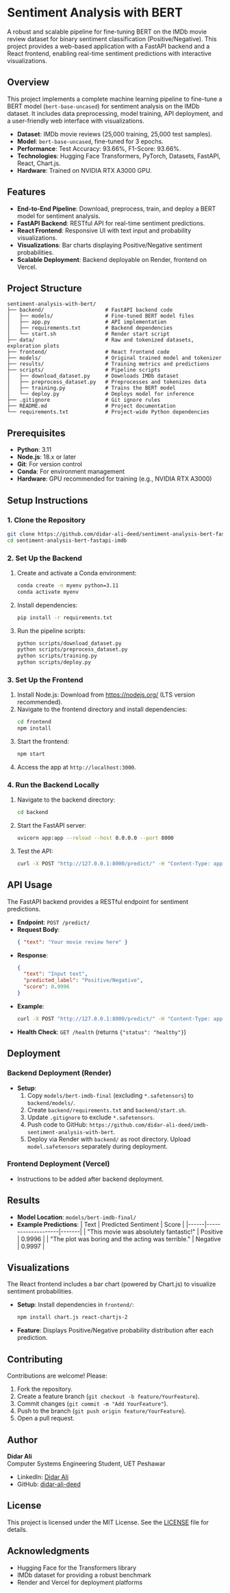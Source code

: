 # Sentiment Analysis with BERT

A robust and scalable pipeline for fine-tuning BERT on the IMDb movie review dataset for binary sentiment classification (Positive/Negative). This project provides a web-based application with a FastAPI backend and a React frontend, enabling real-time sentiment predictions with interactive visualizations.

## Overview

This project implements a complete machine learning pipeline to fine-tune a BERT model (`bert-base-uncased`) for sentiment analysis on the IMDb dataset. It includes data preprocessing, model training, API deployment, and a user-friendly web interface with visualizations.

- **Dataset**: IMDb movie reviews (25,000 training, 25,000 test samples).
- **Model**: `bert-base-uncased`, fine-tuned for 3 epochs.
- **Performance**: Test Accuracy: 93.66%, F1-Score: 93.66%.
- **Technologies**: Hugging Face Transformers, PyTorch, Datasets, FastAPI, React, Chart.js.
- **Hardware**: Trained on NVIDIA RTX A3000 GPU.

## Features

- **End-to-End Pipeline**: Download, preprocess, train, and deploy a BERT model for sentiment analysis.
- **FastAPI Backend**: RESTful API for real-time sentiment predictions.
- **React Frontend**: Responsive UI with text input and probability visualizations.
- **Visualizations**: Bar charts displaying Positive/Negative sentiment probabilities.
- **Scalable Deployment**: Backend deployable on Render, frontend on Vercel.

## Project Structure

```
sentiment-analysis-with-bert/
├── backend/                    # FastAPI backend code
│   ├── models/                 # Fine-tuned BERT model files
│   ├── app.py                  # API implementation
│   ├── requirements.txt        # Backend dependencies
│   └── start.sh                # Render start script
├── data/                       # Raw and tokenized datasets, exploration plots
├── frontend/                   # React frontend code
├── models/                     # Original trained model and tokenizer
├── results/                    # Training metrics and predictions
├── scripts/                    # Pipeline scripts
│   ├── download_dataset.py     # Downloads IMDb dataset
│   ├── preprocess_dataset.py   # Preprocesses and tokenizes data
│   ├── training.py             # Trains the BERT model
│   └── deploy.py               # Deploys model for inference
├── .gitignore                  # Git ignore rules
├── README.md                   # Project documentation
└── requirements.txt            # Project-wide Python dependencies
```

## Prerequisites

- **Python**: 3.11
- **Node.js**: 18.x or later
- **Git**: For version control
- **Conda**: For environment management
- **Hardware**: GPU recommended for training (e.g., NVIDIA RTX A3000)

## Setup Instructions

### 1. Clone the Repository

```bash
git clone https://github.com/didar-ali-deed/sentiment-analysis-bert-fastapi-imdb.git
cd sentiment-analysis-bert-fastapi-imdb
```

### 2. Set Up the Backend

1. Create and activate a Conda environment:
   ```bash
   conda create -n myenv python=3.11
   conda activate myenv
   ```
2. Install dependencies:
   ```bash
   pip install -r requirements.txt
   ```
3. Run the pipeline scripts:
   ```bash
   python scripts/download_dataset.py
   python scripts/preprocess_dataset.py
   python scripts/training.py
   python scripts/deploy.py
   ```

### 3. Set Up the Frontend

1. Install Node.js: Download from https://nodejs.org/ (LTS version recommended).
2. Navigate to the frontend directory and install dependencies:
   ```bash
   cd frontend
   npm install
   ```
3. Start the frontend:
   ```bash
   npm start
   ```
4. Access the app at `http://localhost:3000`.

### 4. Run the Backend Locally

1. Navigate to the backend directory:
   ```bash
   cd backend
   ```
2. Start the FastAPI server:
   ```bash
   uvicorn app:app --reload --host 0.0.0.0 --port 8000
   ```
3. Test the API:
   ```bash
   curl -X POST "http://127.0.0.1:8000/predict/" -H "Content-Type: application/json" -d '{"text": "This movie was absolutely fantastic!"}'
   ```

## API Usage

The FastAPI backend provides a RESTful endpoint for sentiment predictions.

- **Endpoint**: `POST /predict/`
- **Request Body**:
  ```json
  { "text": "Your movie review here" }
  ```
- **Response**:
  ```json
  {
    "text": "Input text",
    "predicted_label": "Positive/Negative",
    "score": 0.9996
  }
  ```
- **Example**:
  ```bash
  curl -X POST "http://127.0.0.1:8000/predict/" -H "Content-Type: application/json" -d '{"text": "This movie was absolutely fantastic!"}'
  ```
- **Health Check**: `GET /health` (returns `{"status": "healthy"}`)

## Deployment

### Backend Deployment (Render)

- **Setup**:
  1. Copy `models/bert-imdb-final` (excluding `*.safetensors`) to `backend/models/`.
  2. Create `backend/requirements.txt` and `backend/start.sh`.
  3. Update `.gitignore` to exclude `*.safetensors`.
  4. Push code to GitHub: `https://github.com/didar-ali-deed/imdb-sentiment-analysis-with-bert`.
  5. Deploy via Render with `backend/` as root directory. Upload `model.safetensors` separately during deployment.

### Frontend Deployment (Vercel)

- Instructions to be added after backend deployment.

## Results

- **Model Location**: `models/bert-imdb-final/`
- **Example Predictions**:
  | Text | Predicted Sentiment | Score |
  |------|--------------------|-------|
  | "This movie was absolutely fantastic!" | Positive | 0.9996 |
  | "The plot was boring and the acting was terrible." | Negative | 0.9997 |

## Visualizations

The React frontend includes a bar chart (powered by Chart.js) to visualize sentiment probabilities.

- **Setup**: Install dependencies in `frontend/`:
  ```bash
  npm install chart.js react-chartjs-2
  ```
- **Feature**: Displays Positive/Negative probability distribution after each prediction.

## Contributing

Contributions are welcome! Please:

1. Fork the repository.
2. Create a feature branch (`git checkout -b feature/YourFeature`).
3. Commit changes (`git commit -m "Add YourFeature"`).
4. Push to the branch (`git push origin feature/YourFeature`).
5. Open a pull request.

## Author

**Didar Ali**  
Computer Systems Engineering Student, UET Peshawar

- LinkedIn: [Didar Ali](https://www.linkedin.com/in/didar-ali-deed/)
- GitHub: [didar-ali-deed](https://github.com/didar-ali-deed)

## License

This project is licensed under the MIT License. See the [LICENSE](LICENSE) file for details.

## Acknowledgments

- Hugging Face for the Transformers library
- IMDb dataset for providing a robust benchmark
- Render and Vercel for deployment platforms
